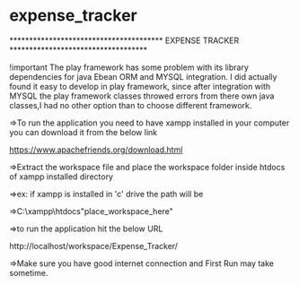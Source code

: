 # expense_tracker
*************************************** EXPENSE TRACKER ***********************************

!important
The play framework has some problem with its library dependencies for java Ebean ORM and MYSQL integration. 
I did actually found it easy to develop in play framework, since after integration with MYSQL the play framework classes throwed errors 
from there own java classes,I had no other option than to choose different framework. 
 
=>To run the application you need to have xampp installed in your computer you can download it from the below link

https://www.apachefriends.org/download.html

=>Extract the workspace file and place the workspace folder inside htdocs of xampp installed directory

=>ex: if xampp is installed in 'c' drive the path will be

=>C:\xampp\htdocs\"place_workspace_here"

=>to run the application hit the below URL

http://localhost/workspace/Expense_Tracker/

=>Make sure you have good internet connection and First Run may take sometime.
